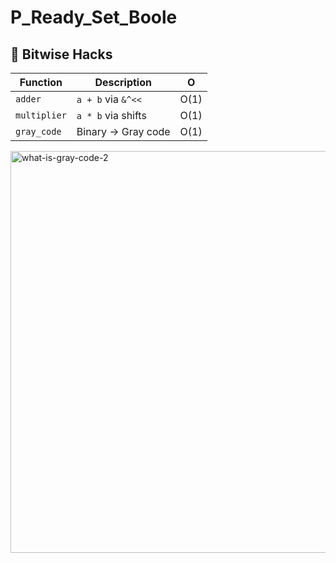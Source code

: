 # P_Ready_Set_Boole


## 🔢 Bitwise Hacks
| Function      | Description               | O   |
|--------------|--------------------------|-----|
| `adder`      | `a + b` via `&^<<`       | O(1)|
| `multiplier` | `a * b` via shifts       | O(1)|
| `gray_code`  | Binary → Gray code       | O(1)|




<img width="838" height="643" alt="what-is-gray-code-2" src="https://github.com/user-attachments/assets/65dca0e1-a5d9-41e0-a5c5-82163b9a3e91" />
